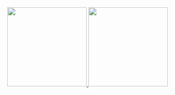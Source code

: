 <div align="center">
  <a href="https://github.com/heralddiniz">
  <img height="180em" src="https://github-readme-stats.vercel.app/api?username=heralddiniz&show_icons=true&theme=dracula&include_all_commits=true&count_private=true"/>
  <img height="180em" src="https://github-readme-stats.vercel.app/api/top-langs/?username=heralddiniz&layout=compact&langs_count=7&theme=dracula"/>
</div>
